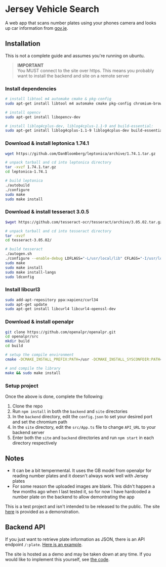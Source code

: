 # Jersey Vehicle Search
A web app that scans number plates using your phones camera and looks up car information from [gov.je](https://vehicle-search.gov.je).

## Installation
This is not a complete guide and assumes you're running on ubuntu.

> **IMPORTANT**<br>
> You MUST connect to the site over https. This means you probably want to install the backend and site on a remote server

### Install dependencies
```bash
# install libtool m4 automake cmake & pkg-config
sudo apt-get install libtool m4 automake cmake pkg-config chromium-browser make unzip

# install opencv
sudo apt-get install libopencv-dev

# install liblog4cplus-dev, liblog4cplus-1.1-9 and build-essential:
sudo apt-get install liblog4cplus-1.1-9 liblog4cplus-dev build-essential
```

### Download & install leptonica 1.74.1
```bash
wget https://github.com/DanBloomberg/leptonica/archive/1.74.1.tar.gz

# unpack tarball and cd into leptonica directory
tar -xvzf 1.74.1.tar.gz
cd leptonica-1.74.1

# build leptonica
./autobuild
./configure
sudo make
sudo make install
```

### Download & install tesseract 3.0.5
```bash
$wget https://github.com/tesseract-ocr/tesseract/archive/3.05.02.tar.gz

# unpack tarball and cd into tesseract directory
tar -xvzf
cd tesseract-3.05.02/

# build tesseract
./autogen.sh
./configure --enable-debug LDFLAGS="-L/usr/local/lib" CFLAGS="-I/usr/local/include"
sudo make
sudo make install
sudo make install-langs
sudo ldconfig
```

### Install libcurl3
```bash
sudo add-apt-repository ppa:xapienz/curl34
sudo apt-get update
sudo apt-get install libcurl4 libcurl4-openssl-dev  
```

### Download & install openalpr
```bash
git clone https://github.com/openalpr/openalpr.git
cd openalpr/src 
mkdir build
cd build

# setup the compile environment
cmake -DCMAKE_INSTALL_PREFIX:PATH=/usr -DCMAKE_INSTALL_SYSCONFDIR:PATH=/etc ..

# and compile the library
make && sudo make install
```

### Setup project
Once the above is done, complete the following:

1. Clone the repo
2. Run `npm install` in both the `backend` and `site` directories
3. In the `backend` directory, edit the `config.json` to set your desired port and set the chromium path 
4. In the `site` directory, edit the `src/App.ts` file to change `API_URL` to your backend server
5. Enter both the `site` and `backend` directories and run `npm start` in each directory respectively

## Notes
* It can be a bit tempermental. It uses the GB model from openalpr for reading number plates and it doesn't always work well with Jersey plates
* For some reason the uploaded images are blank. This didn't happen a few months ago when I last tested it, so for now I have hardcoded a number plate on the backend to allow demontrating the app

This is a test project and isn't intended to be released to the public. The site [here](https://vehicle-search.glitch.je) is provided as a demonstration.

## Backend API
If you just want to retrieve plate information as JSON, there is an API endpoint `/:plate`. [Here is an example](https://api-vehicle-search.glitch.je/J121551). 

The site is hosted as a demo and may be taken down at any time. If you would like to implement this yourself, see [the code](https://github.com/glitchjsy/vehicle-search/blob/master/backend/vehicle-search.js#L19).
